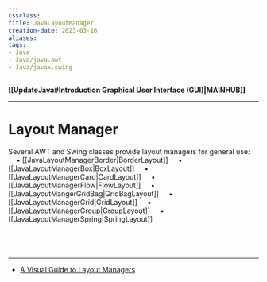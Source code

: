```yaml
---
cssclass:
title: JavaLayoutManager
creation-date: 2023-03-16
aliases:
tags:
- Java
- Java/java.awt
- Java/javax.swing
---
```

**[[UpdateJava#Introduction Graphical User Interface (GUI)|MAINHUB]]**

---
# Layout Manager
Several AWT and Swing classes provide layout managers for general use:
$\quad$▪$\;$[[JavaLayoutManagerBorder|BorderLayout]]
$\quad$▪$\;$[[JavaLayoutManagerBox|BoxLayout]]
$\quad$▪$\;$[[JavaLayoutManagerCard|CardLayout]]
$\quad$▪$\;$[[JavaLayoutManagerFlow|FlowLayout]]
$\quad$▪$\;$[[JavaLayoutMangerGridBag|GridBagLayout]]
$\quad$▪$\;$[[JavaLayoutManagerGrid|GridLayout]]
$\quad$▪$\;$[[JavaLayoutManagerGroup|GroupLayout]]
$\quad$▪$\;$[[JavaLayoutManagerSpring|SpringLayout]]

<br>

# 
---
- [A Visual Guide to Layout Managers](https://docs.oracle.com/javase/tutorial/uiswing/layout/visual.html)